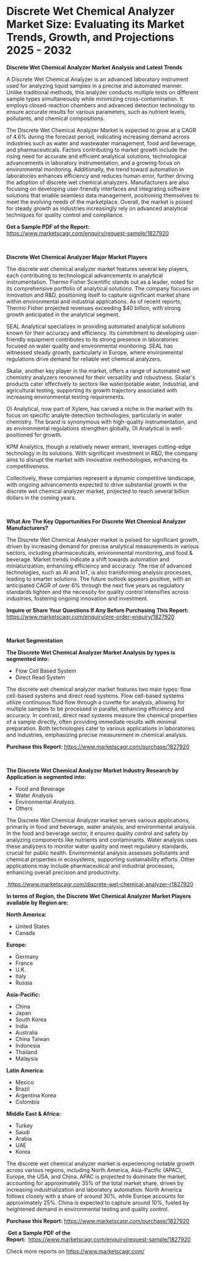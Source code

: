 <p><h1>Discrete Wet Chemical Analyzer Market Size: Evaluating its Market Trends, Growth, and Projections 2025 - 2032</h1></p><p><strong>Discrete Wet Chemical Analyzer Market Analysis and Latest Trends</strong></p>
<p><p>A Discrete Wet Chemical Analyzer is an advanced laboratory instrument used for analyzing liquid samples in a precise and automated manner. Unlike traditional methods, this analyzer conducts multiple tests on different sample types simultaneously while minimizing cross-contamination. It employs closed-reaction chambers and advanced detection technology to ensure accurate results for various parameters, such as nutrient levels, pollutants, and chemical compositions.</p><p>The Discrete Wet Chemical Analyzer Market is expected to grow at a CAGR of 4.6% during the forecast period, indicating increasing demand across industries such as water and wastewater management, food and beverage, and pharmaceuticals. Factors contributing to market growth include the rising need for accurate and efficient analytical solutions, technological advancements in laboratory instrumentation, and a growing focus on environmental monitoring. Additionally, the trend toward automation in laboratories enhances efficiency and reduces human error, further driving the adoption of discrete wet chemical analyzers. Manufacturers are also focusing on developing user-friendly interfaces and integrating software solutions that enable seamless data management, positioning themselves to meet the evolving needs of the marketplace. Overall, the market is poised for steady growth as industries increasingly rely on advanced analytical techniques for quality control and compliance.</p></p>
<p><strong>Get a Sample PDF of the Report:&nbsp;</strong> <a href="https://www.marketscagr.com/enquiry/request-sample/1827920?utm_campaign=1868&utm_medium=2&utm_source=Github&utm_content=ia&utm_term=28022025&utm_id=discrete-wet-chemical-analyzer">https://www.marketscagr.com/enquiry/request-sample/1827920</a></p>
<p>&nbsp;</p>
<p><strong>Discrete Wet Chemical Analyzer Major Market Players</strong></p>
<p><p>The discrete wet chemical analyzer market features several key players, each contributing to technological advancements in analytical instrumentation. Thermo Fisher Scientific stands out as a leader, noted for its comprehensive portfolio of analytical solutions. The company focuses on innovation and R&D, positioning itself to capture significant market share within environmental and industrial applications. As of recent reports, Thermo Fisher projected revenues exceeding $40 billion, with strong growth anticipated in the analytical segment.</p><p>SEAL Analytical specializes in providing automated analytical solutions known for their accuracy and efficiency. Its commitment to developing user-friendly equipment contributes to its strong presence in laboratories focused on water quality and environmental monitoring. SEAL has witnessed steady growth, particularly in Europe, where environmental regulations drive demand for reliable wet chemical analyzers.</p><p>Skalar, another key player in the market, offers a range of automated wet chemistry analyzers renowned for their versatility and robustness. Skalar's products cater effectively to sectors like water/potable water, industrial, and agricultural testing, supporting its growth trajectory associated with increasing environmental testing requirements.</p><p>OI Analytical, now part of Xylem, has carved a niche in the market with its focus on specific analyte detection technologies, particularly in water chemistry. The brand is synonymous with high-quality instrumentation, and as environmental regulations strengthen globally, OI Analytical is well-positioned for growth.</p><p>KPM Analytics, though a relatively newer entrant, leverages cutting-edge technology in its solutions. With significant investment in R&D, the company aims to disrupt the market with innovative methodologies, enhancing its competitiveness.</p><p>Collectively, these companies represent a dynamic competitive landscape, with ongoing advancements expected to drive substantial growth in the discrete wet chemical analyzer market, projected to reach several billion dollars in the coming years.</p></p>
<p>&nbsp;</p>
<p><strong>What Are The Key Opportunities For Discrete Wet Chemical Analyzer Manufacturers?</strong></p>
<p><p>The Discrete Wet Chemical Analyzer market is poised for significant growth, driven by increasing demand for precise analytical measurements in various sectors, including pharmaceuticals, environmental monitoring, and food & beverage. Market trends indicate a shift towards automation and miniaturization, enhancing efficiency and accuracy. The rise of advanced technologies, such as AI and IoT, is also transforming analysis processes, leading to smarter solutions. The future outlook appears positive, with an anticipated CAGR of over 6% through the next five years as regulatory standards tighten and the necessity for quality control intensifies across industries, fostering ongoing innovation and investment.</p></p>
<p><strong>Inquire or Share Your Questions If Any Before Purchasing This Report:</strong> <a href="https://www.marketscagr.com/enquiry/pre-order-enquiry/1827920?utm_campaign=1868&utm_medium=2&utm_source=Github&utm_content=ia&utm_term=28022025&utm_id=discrete-wet-chemical-analyzer">https://www.marketscagr.com/enquiry/pre-order-enquiry/1827920</a></p>
<p>&nbsp;</p>
<p><strong>Market Segmentation</strong></p>
<p><strong>The Discrete Wet Chemical Analyzer Market Analysis by types is segmented into:</strong></p>
<p><ul><li>Flow Cell Based System</li><li>Direct Read System</li></ul></p>
<p><p>The discrete wet chemical analyzer market features two main types: flow cell-based systems and direct read systems. Flow cell-based systems utilize continuous fluid flow through a cuvette for analysis, allowing for multiple samples to be processed in parallel, enhancing efficiency and accuracy. In contrast, direct read systems measure the chemical properties of a sample directly, often providing immediate results with minimal preparation. Both technologies cater to various applications in laboratories and industries, emphasizing precise measurement in chemical analysis.</p></p>
<p><strong>Purchase this Report:&nbsp;</strong><a href="https://www.marketscagr.com/purchase/1827920?utm_campaign=1868&utm_medium=2&utm_source=Github&utm_content=ia&utm_term=28022025&utm_id=discrete-wet-chemical-analyzer">https://www.marketscagr.com/purchase/1827920</a></p>
<p>&nbsp;</p>
<p><strong>The Discrete Wet Chemical Analyzer Market Industry Research by Application is segmented into:</strong></p>
<p><ul><li>Food and Beverage</li><li>Water Analysis</li><li>Environmental Analysis</li><li>Others</li></ul></p>
<p><p>The Discrete Wet Chemical Analyzer market serves various applications, primarily in food and beverage, water analysis, and environmental analysis. In the food and beverage sector, it ensures quality control and safety by analyzing components like nutrients and contaminants. Water analysis uses these analyzers to monitor water quality and meet regulatory standards, crucial for public health. Environmental analysis assesses pollutants and chemical properties in ecosystems, supporting sustainability efforts. Other applications may include pharmaceutical and industrial processes, enhancing overall precision and productivity.</p></p>
<p><a href="https://www.marketscagr.com/discrete-wet-chemical-analyzer-r1827920?utm_campaign=1868&utm_medium=2&utm_source=Github&utm_content=ia&utm_term=28022025&utm_id=discrete-wet-chemical-analyzer">&nbsp;https://www.marketscagr.com/discrete-wet-chemical-analyzer-r1827920</a></p>
<p><strong>In terms of Region, the Discrete Wet Chemical Analyzer Market Players available by Region are:</strong></p>
<p>
    <p> <strong> North America: </strong>
        <ul>
            <li>United States</li>
            <li>Canada</li>
        </ul>
        </p> 
    <p> <strong> Europe: </strong>
        <ul>
            <li>Germany</li>
            <li>France</li>
            <li>U.K.</li>
            <li>Italy</li>
            <li>Russia</li>
        </ul>
        </p> 
    <p> <strong> Asia-Pacific: </strong>
        <ul>
            <li>China</li>
            <li>Japan</li>
            <li>South Korea</li>
            <li>India</li>
            <li>Australia</li>
            <li>China Taiwan</li>
            <li>Indonesia</li>
            <li>Thailand</li>
            <li>Malaysia</li>
        </ul>
        </p> 
    <p> <strong> Latin America: </strong>
        <ul>
            <li>Mexico</li>
            <li>Brazil</li>
            <li>Argentina Korea</li>
            <li>Colombia</li>
        </ul>
        </p> 
    <p> <strong> Middle East & Africa: </strong>
        <ul>
            <li>Turkey</li>
            <li>Saudi</li>
            <li>Arabia</li>
            <li>UAE</li>
            <li>Korea</li>
        </ul>
    </p>
    </p>
<p><p>The discrete wet chemical analyzer market is experiencing notable growth across various regions, including North America, Asia-Pacific (APAC), Europe, the USA, and China. APAC is projected to dominate the market, accounting for approximately 35% of the total market share, driven by increasing industrialization and laboratory automation. North America follows closely with a share of around 30%, while Europe accounts for approximately 25%. China is expected to capture around 10%, fueled by heightened demand in environmental testing and quality control.</p></p>
<p><strong>Purchase this Report: </strong><a href="https://www.marketscagr.com/purchase/1827920?utm_campaign=1868&utm_medium=2&utm_source=Github&utm_content=ia&utm_term=28022025&utm_id=discrete-wet-chemical-analyzer">https://www.marketscagr.com/purchase/1827920</a></p>
<p>&nbsp;<strong>Get a Sample PDF of the Report:&nbsp;&nbsp;</strong><a href="https://www.marketscagr.com/enquiry/request-sample/1827920?utm_campaign=1868&utm_medium=2&utm_source=Github&utm_content=ia&utm_term=28022025&utm_id=discrete-wet-chemical-analyzer">https://www.marketscagr.com/enquiry/request-sample/1827920</a></p>
<p><strong></strong></p>
<p>Check more reports on <a href="https://www.marketscagr.com/?utm_campaign=1868&utm_medium=2&utm_source=Github&utm_content=ia&utm_term=28022025&utm_id=discrete-wet-chemical-analyzer">https://www.marketscagr.com/</a></p>